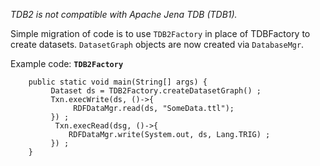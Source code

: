 *TDB2 is not compatible with Apache Jena TDB (TDB1).*

Simple migration of code is to use `TDB2Factory` in place of TDBFactory to create
datasets. `DatasetGraph` objects are now created via `DatabaseMgr`.

Example code: **`TDB2Factory`**

```
    public static void main(String[] args) {
         Dataset ds = TDB2Factory.createDatasetGraph() ;
         Txn.execWrite(ds, ()->{
              RDFDataMgr.read(ds, "SomeData.ttl");
         }) ;
          Txn.execRead(dsg, ()->{
             RDFDataMgr.write(System.out, ds, Lang.TRIG) ;
         }) ;
    }
```

